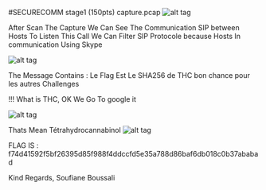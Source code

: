 #SECURECOMM stage1 (150pts)
capture.pcap
![alt tag](https://github.com/MrMugiwara/WriteupsCTF/blob/master/MC16/Capture%20d%E2%80%99e%CC%81cran%202016-05-15%20a%CC%80%2000.16.43.png)

After Scan The Capture We Can See The Communication SIP between Hosts 
To Listen This Call We Can Filter SIP Protocole because Hosts In communication Using Skype

![alt tag](https://github.com/MrMugiwara/WriteupsCTF/blob/master/MC16/sip.png)

The Message Contains : Le Flag Est Le SHA256 de THC bon chance pour les autres Challenges 

!!! What is THC, OK  We Go To google it

![alt tag](https://github.com/MrMugiwara/WriteupsCTF/blob/master/MC16/thc.png)

Thats Mean Tétrahydrocannabinol
![alt tag](https://github.com/MrMugiwara/WriteupsCTF/blob/master/MC16/sha256.png)

FLAG IS : f74d41592f5bf26395d85f988f4ddccfd5e35a788d86baf6db018c0b37ababad

Kind Regards,
Soufiane Boussali
